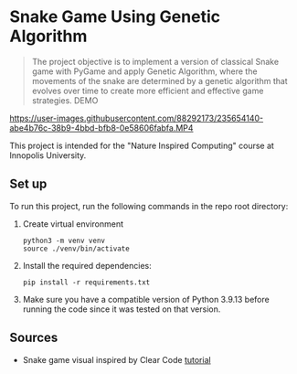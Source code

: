 # Snake Game Using Genetic Algorithm

> The project objective is to implement a version of classical Snake game with PyGame and apply Genetic Algorithm, where the movements of the snake are determined by a genetic algorithm that evolves over time to create more efficient and effective game strategies. 
> DEMO


https://user-images.githubusercontent.com/88292173/235654140-abe4b76c-38b9-4bbd-bfb8-0e58606fabfa.MP4


This project is intended for the "Nature Inspired Computing" course at Innopolis University.


## Set up
To run this project, run the following commands in the repo root directory:
1. Create virtual environment
    ```
    python3 -m venv venv
    source ./venv/bin/activate
    ```
2. Install the required dependencies:
    ```
    pip install -r requirements.txt
    ```
3. Make sure you have a compatible version of Python 3.9.13 before running the code since it was tested on that version.


## Sources
- Snake game visual inspired by Clear Code [tutorial](https://www.youtube.com/watch?app=desktop&v=QFvqStqPCRU&pp=ygUMUHlnYW1lIHNuYWtl)
